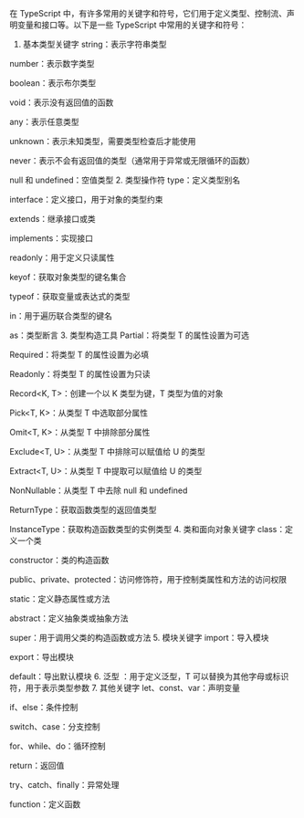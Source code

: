 在 TypeScript 中，有许多常用的关键字和符号，它们用于定义类型、控制流、声明变量和接口等。以下是一些 TypeScript 中常用的关键字和符号：

1. 基本类型关键字
string：表示字符串类型

number：表示数字类型

boolean：表示布尔类型

void：表示没有返回值的函数

any：表示任意类型

unknown：表示未知类型，需要类型检查后才能使用

never：表示不会有返回值的类型（通常用于异常或无限循环的函数）

null 和 undefined：空值类型
2. 类型操作符
type：定义类型别名

interface：定义接口，用于对象的类型约束

extends：继承接口或类

implements：实现接口

readonly：用于定义只读属性

keyof：获取对象类型的键名集合

typeof：获取变量或表达式的类型

in：用于遍历联合类型的键名

as：类型断言
3. 类型构造工具
Partial<T>：将类型 T 的属性设置为可选

Required<T>：将类型 T 的属性设置为必填

Readonly<T>：将类型 T 的属性设置为只读

Record<K, T>：创建一个以 K 类型为键，T 类型为值的对象

Pick<T, K>：从类型 T 中选取部分属性

Omit<T, K>：从类型 T 中排除部分属性

Exclude<T, U>：从类型 T 中排除可以赋值给 U 的类型

Extract<T, U>：从类型 T 中提取可以赋值给 U 的类型

NonNullable<T>：从类型 T 中去除 null 和 undefined

ReturnType<T>：获取函数类型的返回值类型

InstanceType<T>：获取构造函数类型的实例类型
4. 类和面向对象关键字
class：定义一个类

constructor：类的构造函数

public、private、protected：访问修饰符，用于控制类属性和方法的访问权限

static：定义静态属性或方法

abstract：定义抽象类或抽象方法

super：用于调用父类的构造函数或方法
5. 模块关键字
import：导入模块

export：导出模块

default：导出默认模块
6. 泛型
<T>：用于定义泛型，T 可以替换为其他字母或标识符，用于表示类型参数
7. 其他关键字
let、const、var：声明变量

if、else：条件控制

switch、case：分支控制

for、while、do：循环控制

return：返回值

try、catch、finally：异常处理

function：定义函数